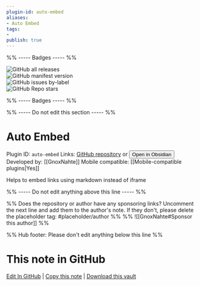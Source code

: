 ```yaml
---
plugin-id: auto-embed
aliases:
- Auto Embed
tags: 
- 
publish: true
---
```


%% ----- Badges ----- %%

![GitHub all releases](https://img.shields.io/github/downloads/GnoxNahte/obsidian-auto-embed/total?color=573E7A&logo=github&style=for-the-badge)   
![GitHub manifest version](https://img.shields.io/github/manifest-json/v/GnoxNahte/obsidian-auto-embed?color=573E7A&logo=github&style=for-the-badge)   
![GitHub issues by-label](https://img.shields.io/github/issues/GnoxNahte/obsidian-auto-embed/help%20wanted?color=573E7A&logo=github&style=for-the-badge)   
![GitHub Repo stars](https://img.shields.io/github/stars/GnoxNahte/obsidian-auto-embed?color=573E7A&logo=github&style=for-the-badge)

%% ----- Badges ----- %%

%% ----- Do not edit this section ----- %%

# Auto Embed

Plugin ID: `auto-embed`
Links: [GitHub repository](https://github.com/GnoxNahte/obsidian-auto-embed) or [<button id=HH>Open in Obsidian</button>](obsidian://show-plugin?id=auto-embed)
Developed by: [[GnoxNahte]]
Mobile compatible: [[Mobile-compatible plugins|Yes]]

Helps to embed links using markdown instead of iframe

%% ----- Do not edit anything above this line ----- %% 

%% Does the repository or author have any sponsoring links? Uncomment the next line and add them to the author's note. If they don't, please delete the placeholder tag: #placeholder/author %%
%% ![[GnoxNahte#Sponsor this author]] %%

%% Hub footer: Please don't edit anything below this line %%

# This note in GitHub

<span class="git-footer">[Edit In GitHub](https://github.dev/obsidian-community/obsidian-hub/blob/main/02%20-%20Community%20Expansions/02.05%20All%20Community%20Expansions/Plugins/auto-embed.md "git-hub-edit-note") | [Copy this note](https://raw.githubusercontent.com/obsidian-community/obsidian-hub/main/02%20-%20Community%20Expansions/02.05%20All%20Community%20Expansions/Plugins/auto-embed.md "git-hub-copy-note") | [Download this vault](https://github.com/obsidian-community/obsidian-hub/archive/refs/heads/main.zip "git-hub-download-vault") </span>
